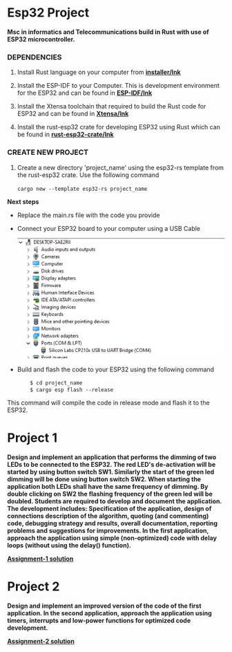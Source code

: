 # Esp32 Project

**Msc in informatics and Telecommunications build in Rust with use of ESP32 microcontroller.**

### DEPENDENCIES

1. Install Rust language on your computer from **[installer/lnk](https://www.rust-lang.org/learn/get-started)**

2. Install the ESP-IDF to your Computer. This is development environment for the ESP32 and can be found in **[ESP-IDF/lnk](https://docs.espressif.com/projects/esp-idf/en/latest/esp32/get-started/index.html)**

3. Install the Xtensa toolchain that required to build the Rust code for ESP32 and can be found in **[Xtensa/lnk](https://docs.espressif.com/projects/esp-idf/en/latest/esp32/get-started/linux-setup.html#install-the-xtensa-toolchain)**

4. Install the rust-esp32 crate for developing ESP32 using Rust which can be found in **[rust-esp32-crate/lnk](https://crates.io/crates/esp32-hal)**


### CREATE NEW PROJECT

1. Create a new  directory 'project_name' using the esp32-rs template from the rust-esp32 crate. Use the following command

    `cargo new --template esp32-rs project_name`

**Next steps**

* Replace the main.rs file with the code you provide
* Connect your ESP32 board to your computer using a USB Cable
    
    ![fig_win_11_esp](./src/Readme/device_manager_windows_11.png)

* Build and flash the code to your ESP32 using the following command

    ```
        $ cd project_name
        $ cargo esp flash --release
    ```

This command will compile the code in release mode and flash it to the ESP32.


# Project 1 

**Design and implement an application that performs the dimming of two LEDs to be connected to the ESP32. The red LED's de-activation will be started by using button switch SW1. Similarly the start of the green led dimming will be done using button switch SW2. When starting the application both LEDs shall have the same frequency of dimming. By double clicking on SW2 the flashing frequency of the green led will be doubled. Students are required to develop and document the application. The development includes: Specification of the application, design of connections description of the algorithm, quoting (and commenting) code, debugging strategy and results, overall documentation, reporting problems and suggestions for improvements. In the first application, approach the application using simple (non-optimized) code with delay loops (without using the delay() function).**

**[Assignment-1 solution](./assignment_1)**

# Project 2

**Design and implement an improved version of the code of the first application. In the second application, approach the application using timers, interrupts and low-power functions for optimized code development.**

**[Assignment-2 solution](./assignment_2)**



